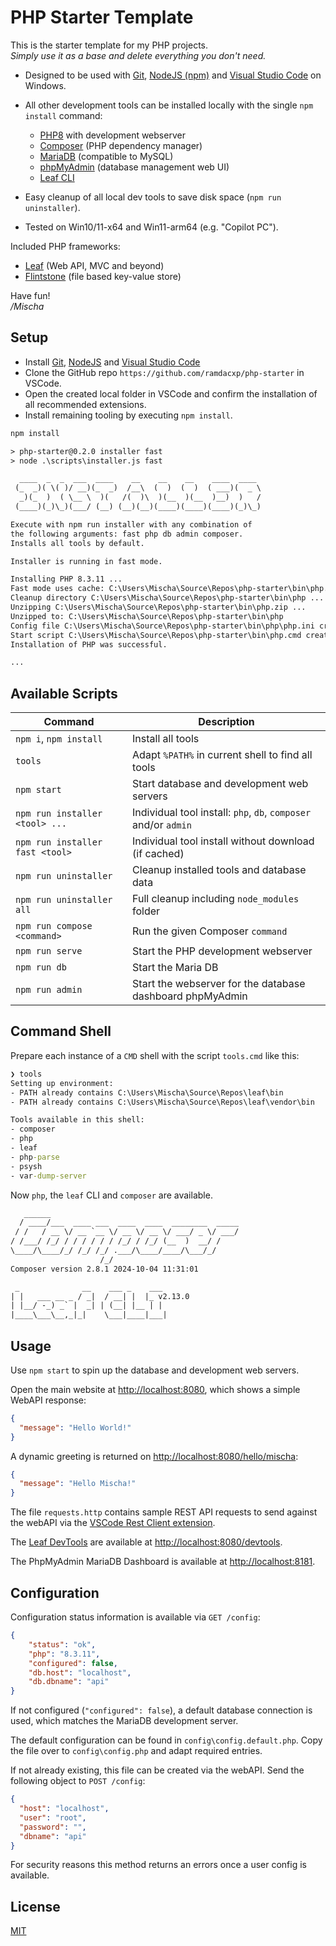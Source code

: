# PHP Starter Template

This is the starter template for my PHP projects.  
_Simply use it as a base and delete everything you don't need._

* Designed to be used with
  [Git](https://git-scm.com/downloads),
  [NodeJS (npm)](https://nodejs.org/en/download/prebuilt-installer) and
  [Visual Studio Code](https://code.visualstudio.com/download)
  on Windows.

* All other development tools can be installed locally with the single `npm install` command:

  * [PHP8](https://windows.php.net/downloads/releases/archives/) with development webserver
  * [Composer](https://getcomposer.org/download/) (PHP dependency manager)
  * [MariaDB](https://mariadb.org/) (compatible to MySQL)
  * [phpMyAdmin](https://www.phpmyadmin.net/) (database management web UI)
  * [Leaf CLI](https://leafphp.dev/docs/cli/)

* Easy cleanup of all local dev tools to save disk space (`npm run uninstaller`).

* Tested on Win10/11-x64 and Win11-arm64 (e.g. "Copilot PC").

Included PHP frameworks:

* [Leaf](https://leafphp.dev/docs/introduction/) (Web API, MVC and beyond)
* [Flintstone](https://github.com/fire015/flintstone) (file based key-value store)

Have fun!  
_/Mischa_

## Setup

* Install
  [Git](https://git-scm.com/downloads),
  [NodeJS](https://nodejs.org/en/download/prebuilt-installer) and
  [Visual Studio Code](https://code.visualstudio.com/download)
* Clone the GitHub repo `https://github.com/ramdacxp/php-starter` in VSCode.
* Open the created local folder in VSCode and confirm the installation of all recommended extensions.
* Install remaining tooling by executing `npm install`.

```txt
npm install

> php-starter@0.2.0 installer fast
> node .\scripts\installer.js fast

  ____  _  _  ___  ____    __    __    __    ____  ____ 
 (_  _)( \( )/ __)(_  _)  /__\  (  )  (  )  ( ___)(  _ \
  _)(_  )  ( \__ \  )(   /(  )\  )(__  )(__  )__)  )   /
 (____)(_)\_)(___/ (__) (__)(__)(____)(____)(____)(_)\_)

Execute with npm run installer with any combination of
the following arguments: fast php db admin composer.
Installs all tools by default.

Installer is running in fast mode.

Installing PHP 8.3.11 ...
Fast mode uses cache: C:\Users\Mischa\Source\Repos\php-starter\bin\php.zip
Cleanup directory C:\Users\Mischa\Source\Repos\php-starter\bin\php ...    
Unzipping C:\Users\Mischa\Source\Repos\php-starter\bin\php.zip ...
Unzipped to: C:\Users\Mischa\Source\Repos\php-starter\bin\php
Config file C:\Users\Mischa\Source\Repos\php-starter\bin\php\php.ini created.
Start script C:\Users\Mischa\Source\Repos\php-starter\bin\php.cmd created.   
Installation of PHP was successful.

...
```

## Available Scripts

| Command                         | Description                                                     |
|---------------------------------|-----------------------------------------------------------------|
| `npm i`, `npm install`          | Install all tools                                               |
| `tools`                         | Adapt `%PATH%` in current shell to find all tools               |
| `npm start`                     | Start database and development web servers                      |
| `npm run installer <tool> ...`  | Individual tool install: `php`, `db`, `composer` and/or `admin` |
| `npm run installer fast <tool>` | Individual tool install without download (if cached)            |
| `npm run uninstaller`           | Cleanup installed tools and database data                       |
| `npm run uninstaller all`       | Full cleanup including `node_modules` folder                    |
| `npm run compose <command>`     | Run the given Composer `command`                                |
| `npm run serve`                 | Start the PHP development webserver                             |
| `npm run db`                    | Start the Maria DB                                              |
| `npm run admin`                 | Start the webserver for the database dashboard phpMyAdmin       |

## Command Shell

Prepare each instance of a `CMD` shell with the script `tools.cmd` like this:

```cmd
❯ tools
Setting up environment:
- PATH already contains C:\Users\Mischa\Source\Repos\leaf\bin
- PATH already contains C:\Users\Mischa\Source\Repos\leaf\vendor\bin

Tools available in this shell:
- composer
- php
- leaf
- php-parse
- psysh
- var-dump-server
```

Now `php`, the `leaf` CLI and `composer` are available.

```txt
   ______
  / ____/___  ____ ___  ____  ____  ________  _____
 / /   / __ \/ __ `__ \/ __ \/ __ \/ ___/ _ \/ ___/
/ /___/ /_/ / / / / / / /_/ / /_/ (__  )  __/ /
\____/\____/_/ /_/ /_/ .___/\____/____/\___/_/
                    /_/
Composer version 2.8.1 2024-10-04 11:31:01

 _              __    ___ _    ___ 
| |   ___ __ _ / _|  / __| |  |_ v2.13.0
| |__/ -_) _` |  _| | (__| |__ | |
|____\___\__,_|_|    \___|____|___|
```

## Usage

Use `npm start` to spin up the database and development web servers.

Open the main website at <http://localhost:8080>, which shows a simple WebAPI response:

```json
{
  "message": "Hello World!"
}
```

A dynamic greeting is returned on <http://localhost:8080/hello/mischa>:

```json
{
  "message": "Hello Mischa!"
}
```

The file `requests.http` contains sample REST API requests to send against the webAPI via the [VSCode Rest Client extension](https://marketplace.visualstudio.com/items?itemName=humao.rest-client).

The [Leaf DevTools](https://leafphp.dev/modules/devtools/) are available at <http://localhost:8080/devtools>.

The PhpMyAdmin MariaDB Dashboard is available at <http://localhost:8181>.

## Configuration

Configuration status information is available via `GET /config`:

```json
{
    "status": "ok",
    "php": "8.3.11",
    "configured": false,
    "db.host": "localhost",
    "db.dbname": "api"
}
```

If not configured (`"configured": false`), a default database connection is used, which matches the MariaDB development server.

The default configuration can be found in `config\config.default.php`.
Copy the file over to `config\config.php` and adapt required entries.

If not already existing, this file can be created via the webAPI. Send the following object to `POST /config`:

```json
{
  "host": "localhost",
  "user": "root",
  "password": "",
  "dbname": "api"
}
```

For security reasons this method returns an errors once a user config is available.

## License

[MIT](LICENSE)
